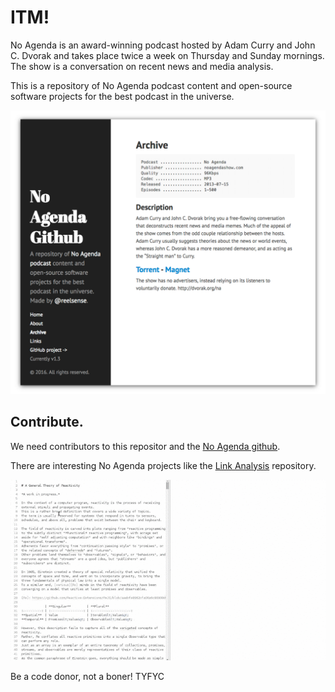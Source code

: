 # ITM!

No Agenda is an award-winning podcast hosted by Adam Curry and John C. Dvorak and takes place twice a week on Thursday and Sunday mornings. The show is a conversation on recent news and media analysis.

This is a repository of No Agenda podcast content and open-source software projects for the best podcast in the universe.

![](/public/na-github.png)
## Contribute.

We need contributors to this repositor and the [No Agenda github](No-Agenda).

There are interesting No Agenda projects like the [Link Analysis](https://github.com/No-Agenda/Link-Analysis) repository.

![](/public/atom-markdow-mindmap-example.gif)

Be a code donor, not a boner!
TYFYC
